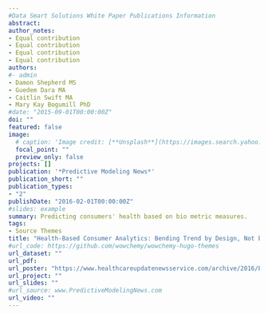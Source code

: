 ```yaml
---
#Data Smart Solutions White Paper Publications Information
abstract: 
author_notes:
- Equal contribution
- Equal contribution
- Equal contribution
- Equal contribution
authors:
#- admin
- Damon Shepherd MS
- Guedem Dara MA
- Caitlin Swift MA
- Mary Kay Bogumill PhD 
#date: "2015-09-01T00:00:00Z"
doi: ""
featured: false
image:
  # caption: 'Image credit: [**Unsplash**](https://images.search.yahoo.com/yhs/search;_ylt=AwrWnepgpn9jg3YAxhIPxQt.;_ylu=Y29sbwNncTEEcG9zAzEEdnRpZAMEc2VjA3BpdnM-?p=predictive+modeling+news&type=sdff_9527_FFW_ZZ&hsimp=yhs-3&hspart=iba&grd=1&ei=UTF-8&fr=yhs-iba-3#id=93&iurl=http%3A%2F%2F1.bp.blogspot.com%2F-t42GoxpHwJM%2FVZf2Q2ktSII%2FAAAAAAAAZQk%2FH69MEE5riCU%2Fs1600%2FPredictive-Analytics-straight-ahead.jpg&action=click)'
  focal_point: ""
  preview_only: false
projects: []
publication: '*Predictive Modeling News*'
publication_short: ""
publication_types: 
- "2"
publishDate: "2016-02-01T00:00:00Z"
#slides: example
summary: Predicting consumers' health based on bio metric measures.
tags:
- Source Themes
title: "Health-Based Consumer Analytics: Bending Trend by Design, Not by Chance"
#url_code: https://github.com/wowchemy/wowchemy-hugo-themes
url_dataset: ""
url_pdf:  
url_poster: "https://www.healthcareupdatenewsservice.com/archive/2016/PreModNews20160205.html"
url_project: ""
url_slides: ""
#url_source: www.PredictiveModelingNews.com
url_video: ""
---
```

